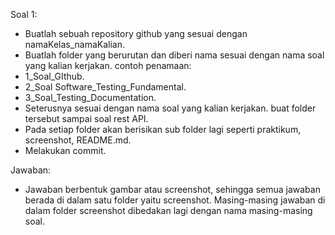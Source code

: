 Soal 1:
- Buatlah sebuah repository github yang sesuai dengan namaKelas_namaKalian.
- Buatlah folder yang berurutan dan diberi nama sesuai dengan nama soal yang kalian kerjakan. contoh penamaan:
- 1_Soal_GIthub.
- 2_Soal Software_Testing_Fundamental.
- 3_Soal_Testing_Documentation.
- Seterusnya sesuai dengan nama soal yang kalian kerjakan. buat folder tersebut sampai soal rest API.
- Pada setiap folder akan berisikan sub folder lagi seperti praktikum, screenshot, README.md.
- Melakukan commit.

Jawaban:
- Jawaban berbentuk gambar atau screenshot, sehingga semua jawaban berada di dalam satu folder yaitu screenshot. Masing-masing jawaban di dalam folder screenshot dibedakan lagi dengan nama masing-masing soal.